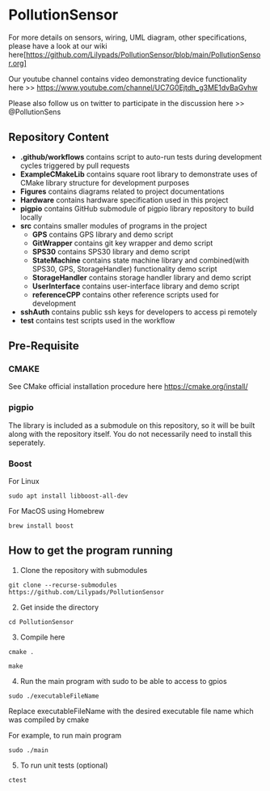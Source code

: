 # PollutionSensor

For more details on sensors, wiring, UML diagram, other specifications, please have a look at our wiki here[https://github.com/Lilypads/PollutionSensor/blob/main/PollutionSensor.org]

Our youtube channel contains video demonstrating device functionality here >> https://www.youtube.com/channel/UC7G0Ejtdh_g3ME1dvBaGvhw

Please also follow us on twitter to participate in the discussion here >> @PollutionSens

## Repository Content

* __.github/workflows__ contains script to auto-run tests during development cycles triggered by pull requests
* __ExampleCMakeLib__  contains square root library to demonstrate uses of CMake library structure for development purposes
* __Figures__ contains diagrams related to project documentations
* __Hardware__ contains hardware specification used in this project
* __pigpio__ contains GitHub submodule of pigpio library repository to build locally
* __src__ contains smaller modules of programs in the project
    * __GPS__ contains GPS library and demo script
    * __GitWrapper__ contains git key wrapper and demo script
    * __SPS30__ contains SPS30 library and demo script
    * __StateMachine__ contains state machine library and combined(with SPS30, GPS, StorageHandler) functionality demo script
    * __StorageHandler__ contains storage handler library and demo script
    * __UserInterface__ contains user-interface library and demo script
    * __referenceCPP__ contains other reference scripts used for development
* __sshAuth__ contains public ssh keys for developers to access pi remotely
* __test__ contains test scripts used in the workflow

## Pre-Requisite

### CMAKE

See CMake official installation procedure here https://cmake.org/install/ 

### pigpio

The library is included as a submodule on this repository, so it will be built along with the repository itself. You do not necessarily need to install this seperately.

### Boost

For Linux

`sudo apt install libboost-all-dev`

For MacOS using Homebrew

`brew install boost`

## How to get the program running

1. Clone the repository with submodules

`git clone --recurse-submodules https://github.com/Lilypads/PollutionSensor`

2. Get inside the directory

`cd PollutionSensor`

3. Compile here

`cmake .`

`make`

4. Run the main program with sudo to be able to access to gpios

`sudo ./executableFileName`

Replace executableFileName with the desired executable file name which was compiled by cmake

For example, to run main program

`sudo ./main`

5. To run unit tests (optional)

`ctest`
